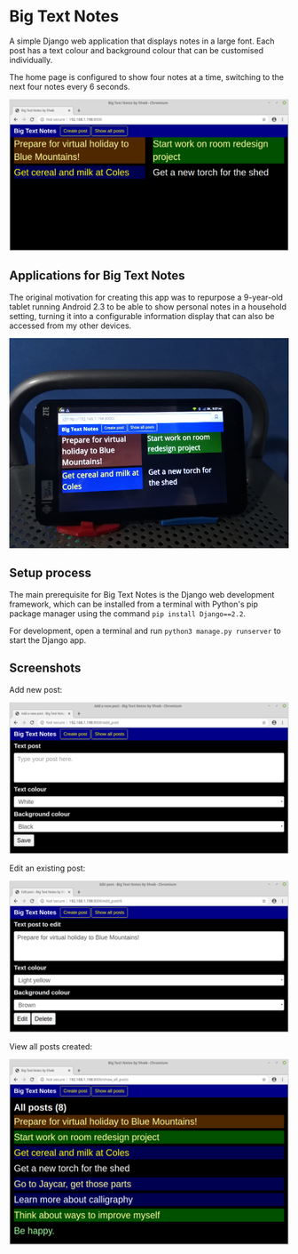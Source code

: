 # Big Text Notes

A simple Django web application that displays notes in a large font. Each post has a text colour and background colour that can be customised individually.

The home page is configured to show four notes at a time, switching to the next four notes every 6 seconds.

![1](screenshots/img_homepage.png)

## Applications for Big Text Notes

The original motivation for creating this app was to repurpose a 9-year-old tablet running Android 2.3 to be able to show personal notes in a household setting, turning it into a configurable information display that can also be accessed from my other devices.

![5](screenshots/img_tabletwithapp.jpg)

## Setup process

The main prerequisite for Big Text Notes is the Django web development framework, which can be installed from a terminal with Python's pip package manager using the command `pip install Django==2.2`.

For development, open a terminal and run `python3 manage.py runserver` to start the Django app.

## Screenshots

Add new post:

![2](screenshots/img_addpost.png)

Edit an existing post:

![3](screenshots/img_editpost.png)

View all posts created:

![4](screenshots/img_showallposts.png)

